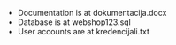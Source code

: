 - Documentation is at dokumentacija.docx
- Database is at webshop123.sql
- User accounts are at kredencijali.txt
